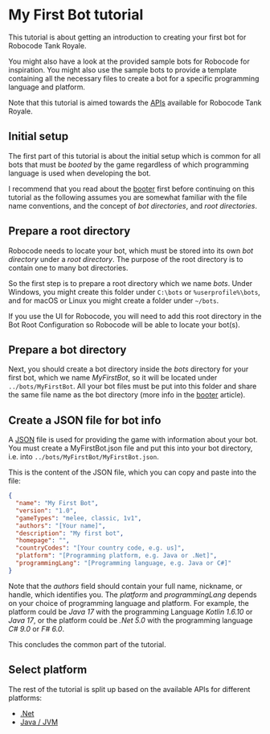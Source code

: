 # My First Bot tutorial

This tutorial is about getting an introduction to creating your first bot for Robocode Tank Royale.

You might also have a look at the provided sample bots for Robocode for inspiration. You might also use the sample bots
to provide a template containing all the necessary files to create a bot for a specific programming language and
platform.

Note that this tutorial is aimed towards the [APIs](../api/apis.md) available for Robocode Tank Royale.

## Initial setup

The first part of this tutorial is about the initial setup which is common for all bots that must be *booted* by the
game regardless of which programming language is used when developing the bot.

I recommend that you read about the [booter](../articles/booter.md) first before continuing on this tutorial as the
following assumes you are somewhat familiar with the file name conventions, and the concept of *bot directories*,
and *root directories*.

## Prepare a root directory

Robocode needs to locate your bot, which must be stored into its own *bot directory* under a *root directory*. The
purpose of the root directory is to contain one to many bot directories.

So the first step is to prepare a root directory which we name *bots*. Under Windows, you might create this folder
under `C:\bots` or `%userprofile%\bots`, and for macOS or Linux you might create a folder under `~/bots`.

If you use the UI for Robocode, you will need to add this root directory in the Bot Root Configuration so Robocode will
be able to locate your bot(s).

## Prepare a bot directory

Next, you should create a bot directory inside the *bots* directory for your first bot, which we name *MyFirstBot*, so
it will be located under `../bots/MyFirstBot`. All your bot files must be put into this folder and share the same file
name as the bot directory (more info in the [booter](../articles/booter.md) article).

## Create a JSON file for bot info

A [JSON](https://fileinfo.com/extension/json) file is used for providing the game with information about your bot. You
must create a MyFirstBot.json file and put this into your bot directory, i.e. into
`../bots/MyFirstBot/MyFirstBot.json`.

This is the content of the JSON file, which you can copy and paste into the file:

```json
{
  "name": "My First Bot",
  "version": "1.0",
  "gameTypes": "melee, classic, 1v1",
  "authors": "[Your name]",
  "description": "My first bot",
  "homepage": "",
  "countryCodes": "[Your country code, e.g. us]",
  "platform": "[Programming platform, e.g. Java or .Net]",
  "programmingLang": "[Programming language, e.g. Java or C#]"
}
```

Note that the *authors* field should contain your full name, nickname, or handle, which identifies you. The *platform*
and *programmingLang* depends on your choice of programming language and platform. For example, the platform could be
*Java 17* with the programming Language *Kotlin 1.6.10* or *Java 17*, or the platform could be *.Net 5.0* with the
programming language *C# 9.0* or *F# 6.0*.

This concludes the common part of the tutorial.

## Select platform

The rest of the tutorial is split up based on the available APIs for different platforms:

- [.Net](dotnet/my-first-bot-for-dotnet.md)
- [Java / JVM](jvm/my-first-bot-for-jvm.md)
